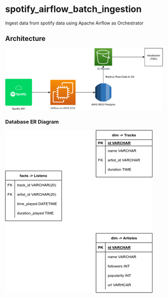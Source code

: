 # spotify_airflow_batch_ingestion
Ingest data from spotify data using Apache Airflow as Orchestrator

## Architecture

![](./assets/spotify.drawio.png)



### Database ER Diagram

![](./assets/database_er.drawio.png)